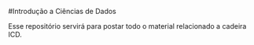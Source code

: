 #Introdução a Ciências de Dados


Esse repositório servirá para postar todo o material relacionado a cadeira ICD.